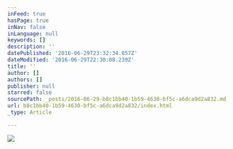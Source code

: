 ```yaml
---
inFeed: true
hasPage: true
inNav: false
inLanguage: null
keywords: []
description: ''
datePublished: '2016-06-29T23:32:34.857Z'
dateModified: '2016-06-29T22:30:08.239Z'
title: ''
author: []
authors: []
publisher: null
starred: false
sourcePath: _posts/2016-06-29-b8c1bb40-1b59-4630-bf5c-a6dca9d2a832.md
url: b8c1bb40-1b59-4630-bf5c-a6dca9d2a832/index.html
_type: Article

---
```

![](https://the-grid-user-content.s3-us-west-2.amazonaws.com/a85a8fff-3f68-4caa-b998-4e8fe699db0a.jpg)